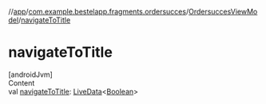 //[app](../../index.md)/[com.example.bestelapp.fragments.ordersucces](../index.md)/[OrdersuccesViewModel](index.md)/[navigateToTitle](navigate-to-title.md)



# navigateToTitle  
[androidJvm]  
Content  
val [navigateToTitle](navigate-to-title.md): [LiveData](https://developer.android.com/reference/kotlin/androidx/lifecycle/LiveData.html)<[Boolean](https://kotlinlang.org/api/latest/jvm/stdlib/kotlin/-boolean/index.html)>  



